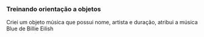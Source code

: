 ### Treinando orientação a objetos

<p>Criei um objeto música que possui nome, artista e duração, atribui a música Blue de Billie Eilish</p>
